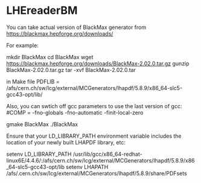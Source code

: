 # LHEreaderBM

You can take actual version of BlackMax generator from
https://blackmax.hepforge.org/downloads/

For example:

mkdir BlackMax
cd BlackMax
wget https://blackmax.hepforge.org/downloads/BlackMax-2.02.0.tar.gz
gunzip BlackMax-2.02.0.tar.gz
tar -xvf BlackMax-2.02.0.tar

in Make file
PDFLIB = /afs/cern.ch/sw/lcg/external/MCGenerators/lhapdf/5.8.9/x86_64-slc5-gcc43-opt/lib/

Also, you can swtich off gcc parameters to use the last version of gcc:
#COMP    = -fno-globals -fno-automatic -finit-local-zero

gmake BlackMax
./BlackMax

Ensure that your LD_LIBRARY_PATH environment variable includes the location
of your newly built LHAPDF library, etc:

setenv LD_LIBRARY_PATH /usr/lib/gcc/x86_64-redhat-linux6E/4.4.6/:/afs/cern.ch/sw/lcg/external/MCGenerators/lhapdf/5.8.9/x86_64-slc5-gcc43-opt/lib
setenv LHAPATH /afs/.cern.ch/sw/lcg/external/MCGenerators/lhapdf/5.8.9/share/PDFsets

